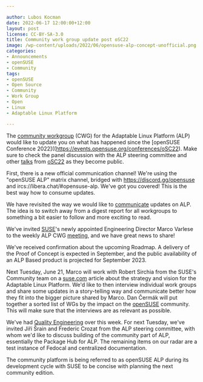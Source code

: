 ```yaml
---

author: Lubos Kocman
date: 2022-06-17 12:00:00+12:00
layout: post
license: CC-BY-SA-3.0
title: Community work group update post oSC22
image: /wp-content/uploads/2022/06/opensuse-alp-concept-unofficial.png
categories:
- Announcements
- openSUSE
- Community
tags:
- openSUSE
- Open Source
- Community
- Work Group
- Open
- Linux
- Adaptable Linux Platform

---
```


The [community workgroup](https://en.opensuse.org/openSUSE:ALP/Workgroups/Community) (CWG) for the Adaptable Linux Platform (ALP) would like to update you on what has happened since the [openSUSE Conference 2022]((https://events.opensuse.org/conferences/oSC22). Make sure to check the panel discussion with the ALP steering committee and other [talks](https://www.youtube.com/playlist?list=PL_AMhvchzBae22JG6CeBsSpjdrgMaeyN7) from [oSC22](https://events.opensuse.org/conferences/oSC22) as they become public.

First, there is a new official communication channel! We're using the "openSUSE ALP" matrix channel, bridged with <https://discord.gg/opensuse> and ircs://libera.chat/#opensuse-alp. We've got you covered! This is the best way how to consume updates.

We have revisited the way we would like to [communicate](https://news.opensuse.org/2022/06/15/community-aims-to-grow-comms-marketing-team/) updates on ALP. The idea is to switch away from a digest report for all workgroups to something a bit easier to follow and more exciting to read.

We've invited [SUSE](https://www.suse.com/)'s newly appointed Engineering Director Marco Varlese to the weekly ALP CWG [meeting](https://etherpad.opensuse.org/p/weeklymeeting20220607), and we have great news to share!

We've received confirmation about the upcoming Roadmap. A delivery of the Proof of Concept is expected in September, and the public availability of an ALP Based product is projected for September 2023.

Next Tuesday, June 21, Marco will work with Robert Sirchia from the SUSE's Community team on a [suse.com](https://www.suse.com/) article about the strategy and vision for the Adaptable Linux Platform. We'd like to then interview individual work groups and share some updates in a story-telling way and communicate better how they fit into the bigger picture shared by Marco. Dan Čermák will put together a sorted list of WGs by the impact on the [openSUSE](https://www.opensuse.org/) community. This will make sure that the interviews are as relevant as possible.

We've had [Quality Engineering](https://news.opensuse.org/2022/06/16/ALP-Quality-Engineering-update/) over this week. For next Tuesday, we've invited Jiří Šrain and Frederic Crozat from the ALP steering committee, with whom we'd like to discuss building of the community part of ALP, essentially the Package Hub for ALP. The remaining items on our radar are a test instance of Fedocal and centralized documentation.

The community platform is being referred to as openSUSE ALP during its development cycle with SUSE to be concise with planning the next community edition.

<meta name="openSUSE, Leap, Developers, sysadmin, user, Open Source, community, platform, ALP" content="HTML,CSS,XML,JavaScript">
